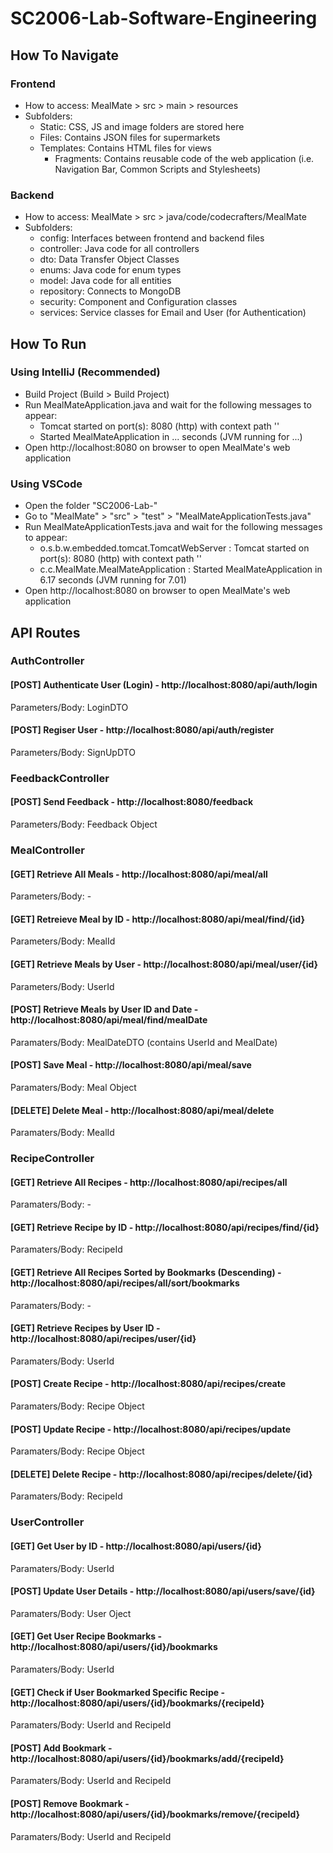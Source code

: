 # SC2006-Lab-Software-Engineering

## How To Navigate
### Frontend
- How to access: MealMate > src > main > resources 
- Subfolders:
	- Static: CSS, JS and image folders are stored here
	- Files: Contains JSON files for supermarkets
	- Templates: Contains HTML files for views
		- Fragments: Contains reusable code of the web application (i.e. Navigation Bar, Common Scripts and Stylesheets)

### Backend
- How to access: MealMate > src > java/code/codecrafters/MealMate
- Subfolders:
	- config: Interfaces between frontend and backend files
	- controller: Java code for all controllers
	- dto: Data Transfer Object Classes
	- enums: Java code for enum types
	- model: Java code for all entities
	- repository: Connects to MongoDB
	- security: Component and Configuration classes
	- services: Service classes for Email and User (for Authentication)

## How To Run
### Using IntelliJ (Recommended)
- Build Project (Build > Build Project)
- Run MealMateApplication.java and wait for the following messages to appear:
	- Tomcat started on port(s): 8080 (http) with context path ''
	- Started MealMateApplication in ... seconds (JVM running for ...)
- Open http://localhost:8080 on browser to open MealMate's web application

### Using VSCode
- Open the folder "SC2006-Lab-"
- Go to "MealMate" > "src" > "test" > "MealMateApplicationTests.java"
- Run MealMateApplicationTests.java and wait for the following messages to appear:
	- o.s.b.w.embedded.tomcat.TomcatWebServer  : Tomcat started on port(s): 8080 (http) with context path ''
	- c.c.MealMate.MealMateApplication         : Started MealMateApplication in 6.17 seconds (JVM running for 7.01)
- Open http://localhost:8080 on browser to open MealMate's web application

## API Routes
### AuthController

#### [POST] Authenticate User (Login) - http://localhost:8080/api/auth/login
Parameters/Body: LoginDTO

#### [POST] Regiser User - http://localhost:8080/api/auth/register
Parameters/Body: SignUpDTO

### FeedbackController

#### [POST] Send Feedback - http://localhost:8080/feedback
Parameters/Body: Feedback Object

### MealController

#### [GET] Retrieve All Meals - http://localhost:8080/api/meal/all
Parameters/Body: -


#### [GET] Retreieve Meal by ID - http://localhost:8080/api/meal/find/{id}
Parameters/Body: MealId


#### [GET] Retrieve Meals by User - http://localhost:8080/api/meal/user/{id}
Parameters/Body: UserId


#### [POST] Retrieve Meals by User ID and Date - http://localhost:8080/api/meal/find/mealDate
Paramaters/Body: MealDateDTO (contains UserId and MealDate)


#### [POST] Save Meal - http://localhost:8080/api/meal/save
Paramaters/Body: Meal Object


#### [DELETE] Delete Meal - http://localhost:8080/api/meal/delete
Paramaters/Body: MealId



### RecipeController

#### [GET] Retrieve All Recipes - http://localhost:8080/api/recipes/all
Paramaters/Body: -


#### [GET] Retrieve Recipe by ID - http://localhost:8080/api/recipes/find/{id}
Paramaters/Body: RecipeId


#### [GET] Retrieve All Recipes Sorted by Bookmarks (Descending) - http://localhost:8080/api/recipes/all/sort/bookmarks
Paramaters/Body: -


#### [GET] Retrieve Recipes by User ID - http://localhost:8080/api/recipes/user/{id}
Paramaters/Body: UserId


#### [POST] Create Recipe - http://localhost:8080/api/recipes/create
Paramaters/Body: Recipe Object


#### [POST] Update Recipe - http://localhost:8080/api/recipes/update
Paramaters/Body: Recipe Object


#### [DELETE] Delete Recipe - http://localhost:8080/api/recipes/delete/{id}
Paramaters/Body: RecipeId


### UserController

#### [GET] Get User by ID - http://localhost:8080/api/users/{id}
Paramaters/Body: UserId


#### [POST] Update User Details - http://localhost:8080/api/users/save/{id}
Paramaters/Body: User Oject


#### [GET] Get User Recipe Bookmarks - http://localhost:8080/api/users/{id}/bookmarks
Paramaters/Body: UserId


#### [GET] Check if User Bookmarked Specific Recipe - http://localhost:8080/api/users/{id}/bookmarks/{recipeId}
Paramaters/Body: UserId and RecipeId


#### [POST] Add Bookmark - http://localhost:8080/api/users/{id}/bookmarks/add/{recipeId}
Paramaters/Body: UserId and RecipeId


#### [POST] Remove Bookmark - http://localhost:8080/api/users/{id}/bookmarks/remove/{recipeId}
Paramaters/Body: UserId and RecipeId
